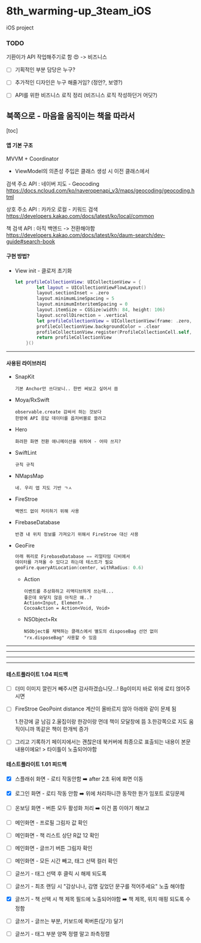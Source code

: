 # 8th_warming-up_3team_iOS
iOS project 

### TODO 

기환이가 API 작업해주기로 함 😍
  -> 비즈니스

- [ ] 기획적인 부분 담당은 누구?
- [ ] 추가적인 디자인은 누구 해줄거임? (정안?, 보영?)
- [ ] API를 위한 비즈니스 로직 정리 (비즈니스 로직 작성하던거 어딧?)



## 북쪽으로 - 마음을 움직이는 책을 따라서

[toc]

#### 앱 기본 구조

MVVM + Coordinator

- ViewModel의 의존성 주입은 클래스 생성 시 이전 클래스에서



검색 주소 API : 네이버 지도 - Geocoding
https://docs.ncloud.com/ko/naveropenapi_v3/maps/geocoding/geocoding.html

상호 주소 API : 카카오 로컬 - 키워드 검색
https://developers.kakao.com/docs/latest/ko/local/common

책 검색 API : 아직 백엔드 -> 전환해야함 
https://developers.kakao.com/docs/latest/ko/daum-search/dev-guide#search-book




#### 구현 방법?

- View init - 클로저 초기화

  ```swift
  let profileCollectionView: UICollectionView = {
          let layout = UICollectionViewFlowLayout()
          layout.sectionInset = .zero
          layout.minimumLineSpacing = 5
          layout.minimumInteritemSpacing = 0
          layout.itemSize = CGSize(width: 84, height: 106)
          layout.scrollDirection = .vertical
          let profileCollectionView = UICollectionView(frame: .zero, collectionViewLayout: layout)
          profileCollectionView.backgroundColor = .clear
          profileCollectionView.register(ProfileCollectionCell.self, forCellWithReuseIdentifier: String(describing: ProfileCollectionCell.self))
          return profileCollectionView
      }()
  ```

-----

#### 사용된 라이브러리

   - SnapKit

     ```
     기본 Anchor만 쓰다보니.. 한번 써보고 싶어서 씀
     ```

   - Moya/RxSwift

     ```
     observable.create 감싸서 하는 것보다 
     한방에 API 응답 데이터를 옵저버블로 쓸려고 
     ```

   - Hero

     ```
     화려한 화면 전환 애니메이션을 위하여 - 어따 쓰지?
     ```

   - SwiftLint

     ```
     규칙 규칙
     ```

   - NMapsMap

     ```
     네. 우리 앱 지도 기반 ㄱㅅ
     ```

   - FireStroe 

     ```
     백엔드 없이 처리하기 위해 사용
     ```
     
- FirebaseDatabase

  ```
  반경 내 위치 정보를 가져오기 위해서 FireStroe 대신 사용
  ```

- GeoFire

  ```swift
  아래 쿼리로 FirebaseDatabase == 리얼타임 디비에서
  데이터를 가져올 수 있다고 하는데 테스트가 필요
  geoFire.queryAtLocation(center, withRadius: 0.6)
  ```

   - Action

     ```
     이벤트를 추상화하고 리액티브하게 쓰는데...
     좋은데 와닿지 않음 아직은 왜..? 
     Action<Input, Element>
     CocoaAction = Action<Void, Void>
     ```

   - NSObject+Rx

     ```
     NSObject를 채택하는 클래스에서 별도의 disposeBag 선언 없이 "rx.disposeBag" 사용할 수 있음
     ```

--------------------
--------------------
--------------------
--------------------

#### 테스트플라이트 1.04 피드백

- [ ]  더미 이미지 깔린거 빼주시면 감사하겠습니닷...!
   Bg이미지 바로 위에 로티 얹어주시면

- [ ] FireStroe GeoPoint distance 계산이 올바르지 않아
  아래와 같이 문제 됨

  1.한강에 글 남김
  2.울집이랑 한강이랑 먼데 책이 모달창에 뜸
  3.한강쪽으로 지도 움직이니까 똑같은 책이 한개씩 증가

- [ ] 그리고 기록하기 페이지에서는 괜찮은데 북커버에 최종으로 표출되는 내용이 본문내용이에요! > 타이틀이 노출되어야함

  

#### 테스트플라이트 1.01 피드백

- [x] 스플래쉬 화면 - 로티 작동안함
  ➡️ after 2초 뒤에 화면 이동
- [x] 로그인 화면 - 로티 작동 안함
  ➡️ 위에 처리하니깐 동작한 뭔가 임포트 로딩문제
- [ ] 온보딩 화면 - 버튼 모두 활성화 처리
  ➡️  이건 쫌 이야기 해보고
- [ ] 메인화면 - 프로필 그림자 값 확인
- [ ] 메인화면 - 책 리스트 상단 R값 12 확인
- [ ] 메인화면 - 글쓰기 버튼 그림자 확인
- [ ] 메인화면 - 모든 시간 빼고, 태그 선택 컬러 확인
- [ ] 글쓰기 - 태그 선택 후 클릭 시 해제 되도록
- [ ] 글쓰기 - 최초 랜딩 시 "감상니나, 감명 깊었던 문구를 적어주세요" 노출 해야함
- [x] 글쓰기 - 책 선택 시 책 제목 필드에 노출되어야함
  ➡️ 책 제목, 위치 매핑 되도록 수정함
- [ ] 글쓰기 - 글쓰는 부분, 키보드에 퀵버튼(닫기) 달기
- [ ] 글쓰기 - 태그 부분 양쪽 정렬 말고 좌측정렬

